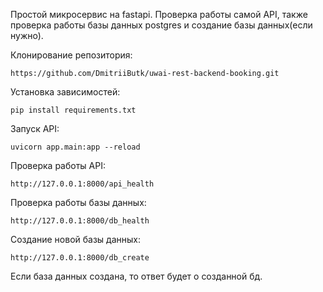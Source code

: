 Простой микросервис на fastapi.
Проверка работы самой API,
также проверка работы базы данных 
postgres и создание базы данных(если нужно).

Клонирование репозитория:

```share
https://github.com/DmitriiButk/uwai-rest-backend-booking.git
```

Установка зависимостей:

```share
pip install requirements.txt
```

Запуск API:

```share
uvicorn app.main:app --reload
```

Проверка работы API:

```share
http://127.0.0.1:8000/api_health
```

Проверка работы базы данных:

```share
http://127.0.0.1:8000/db_health
```

Создание новой базы данных:

```share
http://127.0.0.1:8000/db_create
```

Если база данных создана, то ответ будет о созданной бд.
